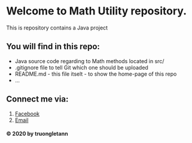 # Welcome to Math Utility repository.

This is repository contains a Java project 

## You will find in this repo:
* Java source code regarding to Math methods located in src/
* .gitignore file to tell Git which one should be uploaded
* README.md - this file itselt - to show the home-page of this
repo
* ...

## Connect me via:
1. [Facebook](https://www.facebook.com/truongletann/)
2. [Email](mailto:truongletan204@gmail.com)

#### © 2020 by truongletann 
